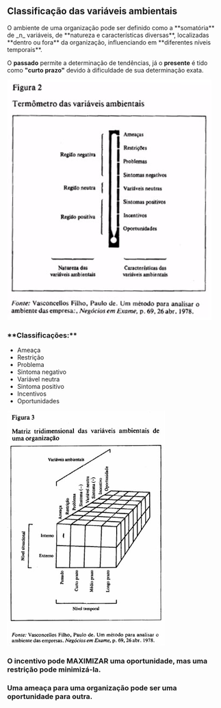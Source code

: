 ## **Classificação das variáveis ambientais**

<div class='fragment'>
O ambiente de uma organização pode ser definido como a **somatória** de _n_ variáveis, de **natureza e características diversas**, localizadas **dentro ou fora** da organização, influenciando em **diferentes níveis temporais**.
</div>


O **passado** permite a determinação de tendências, já o **presente** é tido como **"curto prazo"** devido à dificuldade de sua determinação exata.


![termometro](./assets/termometro.png)


<div style='text-align: left;'>
  <h3>**Classificações:**</h3>
  <ul>
    <li class='fragment'>Ameaça</li>
    <li class='fragment'>Restrição</li>
    <li class='fragment'>Problema</li>
    <li class='fragment'>Sintoma negativo</li>
    <li class='fragment'>Variável neutra</li>
    <li class='fragment'>Sintoma positivo</li>
    <li class='fragment'>Incentivos</li>
    <li class='fragment'>Oportunidades</li>
  </ul>
</div>


![a09fig03](./assets/a09fig03.jpg)


### O **incentivo** pode MAXIMIZAR uma **oportunidade**, mas uma **restrição** pode minimizá-la.


### Uma **ameaça** para uma organização pode ser uma **oportunidade** para outra.
